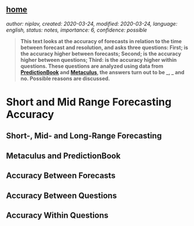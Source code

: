 [home](./index.md)
-------------------

*author: niplav, created: 2020-03-24, modified: 2020-03-24, language: english, status: notes, importance: 6, confidence: possible*

> __This text looks at the accuracy of forecasts in relation
> to the time between forecast and resolution, and asks three
> questions: First; is the accuracy higher between forecasts;
> Second; is the accuracy higher between questions; Third: is the
> accuracy higher within questions. These questions are analyzed
> using data from [PredictionBook](https://predictionbook.com/) and
> [Metaculus](https://www.metaculus.com/questions/), the answers turn
> out to be \_, \_ and no. Possible reasons are discussed.__

Short and Mid Range Forecasting Accuracy
========================================

<!--
Distinction between {probabilistic,non-probabilistic}
{model-based,intuition-based} forecasting
-->

Short-, Mid- and Long-Range Forecasting
----------------------------------------

Metaculus and PredictionBook
----------------------------

Accuracy Between Forecasts
--------------------------

<!--https://en.wikipedia.org/wiki/Simpson's_paradox-->
<!--https://www.openphilanthropy.org/blog/how-feasible-long-range-forecasting-->
<!--https://github.com/gimpf/metaculus-question-stats-->

Accuracy Between Questions
--------------------------

Accuracy Within Questions
-------------------------
